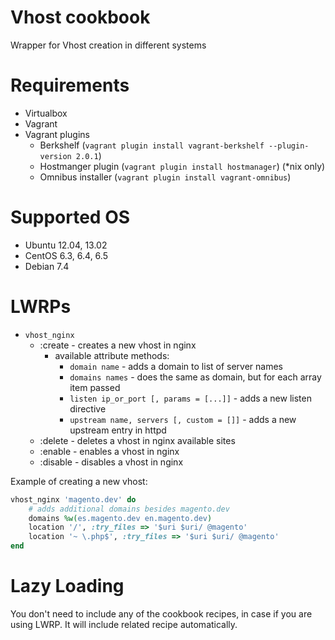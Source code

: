 # Vhost cookbook
Wrapper for Vhost creation in different systems

# Requirements
* Virtualbox
* Vagrant
* Vagrant plugins
    * Berkshelf (`vagrant plugin install vagrant-berkshelf --plugin-version 2.0.1`)
    * Hostmanger plugin (`vagrant plugin install hostmanager`) (*nix only)
    * Omnibus installer (`vagrant plugin install vagrant-omnibus`)

# Supported OS
* Ubuntu 12.04, 13.02
* CentOS 6.3, 6.4, 6.5
* Debian 7.4

# LWRPs

* `vhost_nginx`
   * :create - creates a new vhost in nginx
       * available attribute methods:
          * `domain name` - adds a domain to list of server names
          * `domains names` - does the same as domain, but for each array item passed
          * `listen ip_or_port [, params = [...]]` - adds a new listen directive
          * `upstream name, servers [, custom = []]` - adds a new upstream entry in httpd  
   * :delete - deletes a vhost in nginx available sites
   * :enable - enables a vhost in nginx
   * :disable - disables a vhost in nginx

Example of creating a new vhost:
```ruby
vhost_nginx 'magento.dev' do
    # adds additional domains besides magento.dev
    domains %w(es.magento.dev en.magento.dev)
    location '/', :try_files => '$uri $uri/ @magento'
    location '~ \.php$', :try_files => '$uri $uri/ @magento'
end
```

# Lazy Loading

You don't need to include any of the cookbook recipes, in case if you are using LWRP. It will include related recipe automatically.